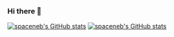 ### Hi there 👋

[![spaceneb's GitHub stats](https://github-readme-stats.vercel.app/api?username=spaceneb&count_private=true&show_icons=true&theme=graywhite)](https://github.com/anuraghazra/github-readme-stats)
[![spaceneb's GitHub stats](https://github-readme-stats.vercel.app/api/top-langs?username=spaceneb&count_private=true&show_icons=true&&theme=graywhite)](https://github.com/anuraghazra/github-readme-stats)
